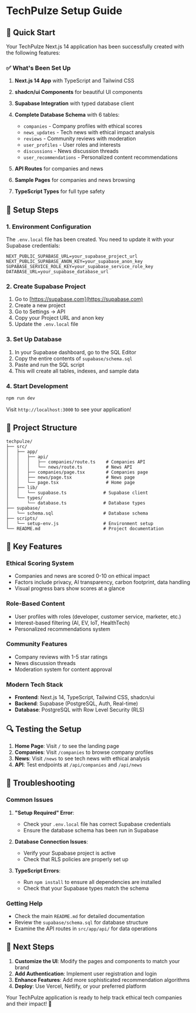 # TechPulze Setup Guide

## 🚀 Quick Start

Your TechPulze Next.js 14 application has been successfully created with the following features:

### ✅ What's Been Set Up

1. **Next.js 14 App** with TypeScript and Tailwind CSS
2. **shadcn/ui Components** for beautiful UI components
3. **Supabase Integration** with typed database client
4. **Complete Database Schema** with 6 tables:

   - `companies` - Company profiles with ethical scores
   - `news_updates` - Tech news with ethical impact analysis
   - `reviews` - Community reviews with moderation
   - `user_profiles` - User roles and interests
   - `discussions` - News discussion threads
   - `user_recommendations` - Personalized content recommendations

5. **API Routes** for companies and news
6. **Sample Pages** for companies and news browsing
7. **TypeScript Types** for full type safety

## 🔧 Setup Steps

### 1. Environment Configuration

The `.env.local` file has been created. You need to update it with your Supabase credentials:

```env
NEXT_PUBLIC_SUPABASE_URL=your_supabase_project_url
NEXT_PUBLIC_SUPABASE_ANON_KEY=your_supabase_anon_key
SUPABASE_SERVICE_ROLE_KEY=your_supabase_service_role_key
DATABASE_URL=your_supabase_database_url
```

### 2. Create Supabase Project

1. Go to [https://supabase.com](https://supabase.com)
2. Create a new project
3. Go to Settings → API
4. Copy your Project URL and anon key
5. Update the `.env.local` file

### 3. Set Up Database

1. In your Supabase dashboard, go to the SQL Editor
2. Copy the entire contents of `supabase/schema.sql`
3. Paste and run the SQL script
4. This will create all tables, indexes, and sample data

### 4. Start Development

```bash
npm run dev
```

Visit `http://localhost:3000` to see your application!

## 📁 Project Structure

```
techpulze/
├── src/
│   ├── app/
│   │   ├── api/
│   │   │   ├── companies/route.ts    # Companies API
│   │   │   └── news/route.ts         # News API
│   │   ├── companies/page.tsx        # Companies page
│   │   ├── news/page.tsx             # News page
│   │   └── page.tsx                  # Home page
│   ├── lib/
│   │   └── supabase.ts              # Supabase client
│   └── types/
│       └── database.ts              # Database types
├── supabase/
│   └── schema.sql                   # Database schema
├── scripts/
│   └── setup-env.js                 # Environment setup
└── README.md                        # Project documentation
```

## 🎯 Key Features

### Ethical Scoring System

- Companies and news are scored 0-10 on ethical impact
- Factors include privacy, AI transparency, carbon footprint, data handling
- Visual progress bars show scores at a glance

### Role-Based Content

- User profiles with roles (developer, customer service, marketer, etc.)
- Interest-based filtering (AI, EV, IoT, HealthTech)
- Personalized recommendations system

### Community Features

- Company reviews with 1-5 star ratings
- News discussion threads
- Moderation system for content approval

### Modern Tech Stack

- **Frontend**: Next.js 14, TypeScript, Tailwind CSS, shadcn/ui
- **Backend**: Supabase (PostgreSQL, Auth, Real-time)
- **Database**: PostgreSQL with Row Level Security (RLS)

## 🔍 Testing the Setup

1. **Home Page**: Visit `/` to see the landing page
2. **Companies**: Visit `/companies` to browse company profiles
3. **News**: Visit `/news` to see tech news with ethical analysis
4. **API**: Test endpoints at `/api/companies` and `/api/news`

## 🚨 Troubleshooting

### Common Issues

1. **"Setup Required" Error**:

   - Check your `.env.local` file has correct Supabase credentials
   - Ensure the database schema has been run in Supabase

2. **Database Connection Issues**:

   - Verify your Supabase project is active
   - Check that RLS policies are properly set up

3. **TypeScript Errors**:
   - Run `npm install` to ensure all dependencies are installed
   - Check that your Supabase types match the schema

### Getting Help

- Check the main `README.md` for detailed documentation
- Review the `supabase/schema.sql` for database structure
- Examine the API routes in `src/app/api/` for data operations

## 🎉 Next Steps

1. **Customize the UI**: Modify the pages and components to match your brand
2. **Add Authentication**: Implement user registration and login
3. **Enhance Features**: Add more sophisticated recommendation algorithms
4. **Deploy**: Use Vercel, Netlify, or your preferred platform

Your TechPulze application is ready to help track ethical tech companies and their impact! 🌟









